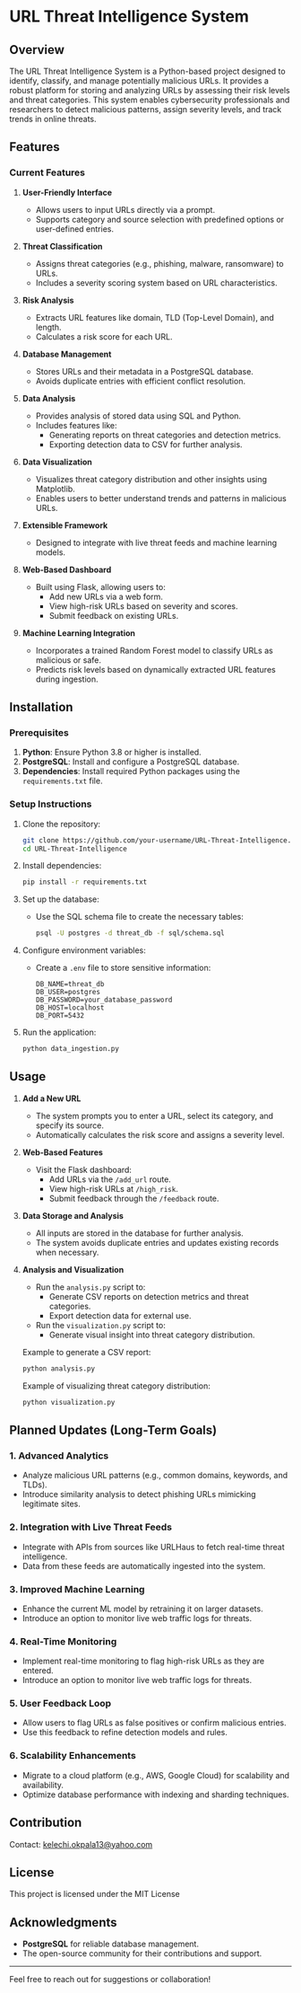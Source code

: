 # URL Threat Intelligence System

## Overview
The URL Threat Intelligence System is a Python-based project designed to identify, classify, and manage potentially malicious URLs. It provides a robust platform for storing and analyzing URLs by assessing their risk levels and threat categories. This system enables cybersecurity professionals and researchers to detect malicious patterns, assign severity levels, and track trends in online threats.

## Features
### Current Features
1. **User-Friendly Interface**
   - Allows users to input URLs directly via a prompt.
   - Supports category and source selection with predefined options or user-defined entries.

2. **Threat Classification**
   - Assigns threat categories (e.g., phishing, malware, ransomware) to URLs.
   - Includes a severity scoring system based on URL characteristics.

3. **Risk Analysis**
   - Extracts URL features like domain, TLD (Top-Level Domain), and length.
   - Calculates a risk score for each URL.

4. **Database Management**
   - Stores URLs and their metadata in a PostgreSQL database.
   - Avoids duplicate entries with efficient conflict resolution.

5. **Data Analysis**
   - Provides analysis of stored data using SQL and Python.
   - Includes features like:
     - Generating reports on threat categories and detection metrics.
     - Exporting detection data to CSV for further analysis.

6. **Data Visualization**
   - Visualizes threat category distribution and other insights using Matplotlib.
   - Enables users to better understand trends and patterns in malicious URLs.

7. **Extensible Framework**
   - Designed to integrate with live threat feeds and machine learning models.

8. **Web-Based Dashboard**
   - Built using Flask, allowing users to:
      - Add new URLs via a web form.
      - View high-risk URLs based on severity and scores.
      - Submit feedback on existing URLs.

9. **Machine Learning Integration**
   - Incorporates a trained Random Forest model to classify URLs as malicious or safe.
   - Predicts risk levels based on dynamically extracted URL features during ingestion.

## Installation

### Prerequisites
1. **Python**: Ensure Python 3.8 or higher is installed.
2. **PostgreSQL**: Install and configure a PostgreSQL database.
3. **Dependencies**: Install required Python packages using the `requirements.txt` file.

### Setup Instructions
1. Clone the repository:
   ```bash
   git clone https://github.com/your-username/URL-Threat-Intelligence.git
   cd URL-Threat-Intelligence
   ```

2. Install dependencies:
   ```bash
   pip install -r requirements.txt
   ```

3. Set up the database:
   - Use the SQL schema file to create the necessary tables:
     ```bash
     psql -U postgres -d threat_db -f sql/schema.sql
     ```

4. Configure environment variables:
   - Create a `.env` file to store sensitive information:
     ```env
     DB_NAME=threat_db
     DB_USER=postgres
     DB_PASSWORD=your_database_password
     DB_HOST=localhost
     DB_PORT=5432
     ```

5. Run the application:
   ```bash
   python data_ingestion.py
   ```

## Usage

1. **Add a New URL**
   - The system prompts you to enter a URL, select its category, and specify its source.
   - Automatically calculates the risk score and assigns a severity level.

2. **Web-Based Features**
   - Visit the Flask dashboard:
      - Add URLs via the `/add_url` route.
      - View high-risk URLs at `/high_risk`.
      - Submit feedback through the `/feedback` route.

3. **Data Storage and Analysis**
   - All inputs are stored in the database for further analysis.
   - The system avoids duplicate entries and updates existing records when necessary.

4. **Analysis and Visualization**
   - Run the `analysis.py` script to:
     - Generate CSV reports on detection metrics and threat categories.
     - Export detection data for external use.
   - Run the `visualization.py` script to:
     - Generate visual insight into threat category distribution.

   Example to generate a CSV report:
   ```bash
   python analysis.py
   ```

   Example of visualizing threat category distribution:
   ```bash
   python visualization.py
   ```

## Planned Updates (Long-Term Goals)

### 1. **Advanced Analytics**
   - Analyze malicious URL patterns (e.g., common domains, keywords, and TLDs).
   - Introduce similarity analysis to detect phishing URLs mimicking legitimate sites.

### 2. **Integration with Live Threat Feeds**
   - Integrate with APIs from sources like URLHaus to fetch real-time threat intelligence.
   - Data from these feeds are automatically ingested into the system.

### 3. **Improved Machine Learning**
   - Enhance the current ML model by retraining it on larger datasets.
   - Introduce an option to monitor live web traffic logs for threats.

### 4. **Real-Time Monitoring**
   - Implement real-time monitoring to flag high-risk URLs as they are entered.
   - Introduce an option to monitor live web traffic logs for threats.

### 5. **User Feedback Loop**
   - Allow users to flag URLs as false positives or confirm malicious entries.
   - Use this feedback to refine detection models and rules.

### 6. **Scalability Enhancements**
   - Migrate to a cloud platform (e.g., AWS, Google Cloud) for scalability and availability.
   - Optimize database performance with indexing and sharding techniques.

## Contribution

Contact: kelechi.okpala13@yahoo.com

## License
This project is licensed under the MIT License

## Acknowledgments
- **PostgreSQL** for reliable database management.
- The open-source community for their contributions and support.

---
Feel free to reach out for suggestions or collaboration!

